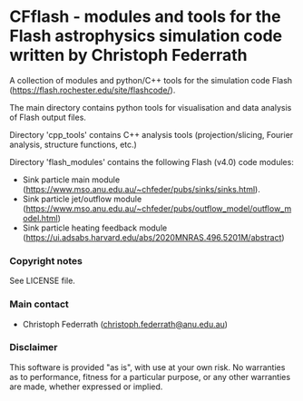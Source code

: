 # CFflash - modules and tools for the Flash astrophysics simulation code written by Christoph Federrath

A collection of modules and python/C++ tools for the simulation code Flash (https://flash.rochester.edu/site/flashcode/).

The main directory contains python tools for visualisation and data analysis of Flash output files.

Directory 'cpp_tools' contains C++ analysis tools (projection/slicing, Fourier analysis, structure functions, etc.)

Directory 'flash_modules' contains the following Flash (v4.0) code modules:
- Sink particle main module (https://www.mso.anu.edu.au/~chfeder/pubs/sinks/sinks.html).
- Sink particle jet/outflow module (https://www.mso.anu.edu.au/~chfeder/pubs/outflow_model/outflow_model.html)
- Sink particle heating feedback module (https://ui.adsabs.harvard.edu/abs/2020MNRAS.496.5201M/abstract)

### Copyright notes ###

See LICENSE file.

### Main contact ###

* Christoph Federrath (christoph.federrath@anu.edu.au)

### Disclaimer ###

This software is provided "as is", with use at your own risk. No warranties as to performance, fitness for a particular purpose, or any other warranties are made, whether expressed or implied.
